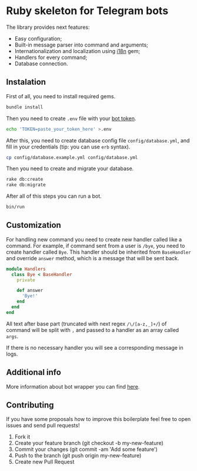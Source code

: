 # Ruby skeleton for Telegram bots

The library provides next features:
* Easy configuration;
* Built-in message parser into command and arguments;
* Internationalization and localization using [i18n](https://github.com/svenfuchs/i18n) gem;
* Handlers for every command;
* Database connection.

## Instalation

First of all, you need to install required gems.

```sh
bundle install
```

Then you need to create `.env` file with your [bot token](https://core.telegram.org/bots#6-botfather).

```sh
echo 'TOKEN=paste_your_token_here' >.env
```

After this, you need to create database config file `config/database.yml`, and fill in your credentials (tip: you can use `erb` syntax).

```sh
cp config/database.example.yml config/database.yml
```

Then you need to create and migrate your database.

```sh
rake db:create 
rake db:migrate
```

After all of this steps you can run a bot.

```sh
bin/run
```


## Customization

For handling new command you need to create new handler called like a command.
For example, if command sent from a user is `/bye`, you need to create handler called `Bye`.
This handler should be inherited from `BaseHandler` and override `answer` method, which is a message that will be sent back.

```ruby
module Handlers
  class Bye < BaseHandler
    private

    def answer
      'Bye!'
    end
  end
end
```

All text after base part (truncated with next regex `/\/[a-z,_]+/`) of command will be split with `,` and passed to a handler as an array called `args`. 

If there is no necessary handler you will see a corresponding message in logs.

## Additional info

More information about bot wrapper you can find [here](https://github.com/atipugin/telegram-bot-ruby).

## Contributing

If you have some proposals how to improve this boilerplate feel free to open issues and send pull requests!

1. Fork it
2. Create your feature branch (git checkout -b my-new-feature)
3. Commit your changes (git commit -am 'Add some feature')
4. Push to the branch (git push origin my-new-feature)
5. Create new Pull Request
